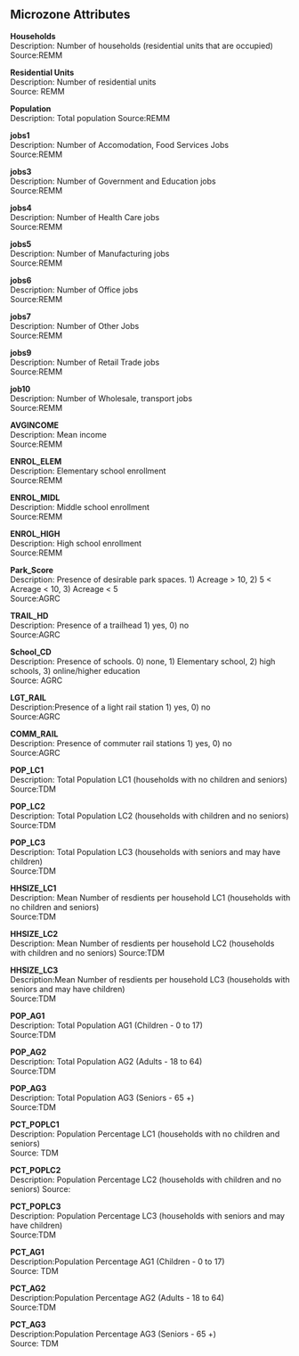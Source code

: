 ## Microzone Attributes

**Households**  
Description: Number of households (residential units that are occupied)  
Source:REMM  

**Residential Units**  
Description: Number of residential units  
Source: REMM  

**Population**  
Description:  Total population
Source:REMM  

**jobs1**  
Description: Number of Accomodation, Food Services Jobs  
Source:REMM  

**jobs3**  
Description: Number of Government and Education jobs  
Source:REMM  

**jobs4**  
Description: Number of Health Care jobs  
Source:REMM  

**jobs5**  
Description: Number of Manufacturing jobs  
Source:REMM  

**jobs6**  
Description: Number of Office jobs  
Source:REMM  

**jobs7**  
Description: Number of Other Jobs  
Source:REMM  

**jobs9**  
Description: Number of Retail Trade jobs  
Source:REMM  

**job10**  
Description: Number of Wholesale, transport jobs  
Source:REMM  

**AVGINCOME**  
Description: Mean income  
Source:REMM  

**ENROL_ELEM**  
Description: Elementary school enrollment  
Source:REMM  

**ENROL_MIDL**  
Description: Middle school enrollment  
Source:REMM  

**ENROL_HIGH**  
Description: High school enrollment  
Source:REMM  

**Park_Score**  
Description: Presence of desirable park spaces. 1) Acreage > 10, 2) 5 < Acreage < 10, 3)  Acreage < 5  
Source:AGRC  

**TRAIL_HD**  
Description: Presence of a trailhead 1) yes, 0) no  
Source:AGRC  

**School_CD**  
Description: Presence of schools. 0) none, 1) Elementary school, 2) high schools, 3) online/higher education  
Source: AGRC  

**LGT_RAIL**  
Description:Presence of a light rail station  1) yes, 0) no  
Source:AGRC  

**COMM_RAIL**  
Description: Presence of commuter rail stations  1) yes, 0) no  
Source:AGRC  

**POP_LC1**  
Description: Total Population LC1 (households with no children and seniors)  
Source:TDM  

**POP_LC2**  
Description: Total Population LC2 (households with children and no seniors)  
Source:TDM  

**POP_LC3**  
Description: Total Population LC3 (households with seniors and may have children)  
Source:TDM  

**HHSIZE_LC1**  
Description: Mean Number of resdients per household LC1 (households with no children and seniors)  
Source:TDM  

**HHSIZE_LC2**  
Description: Mean Number of resdients per household LC2 (households with children and no seniors) 
Source:TDM 

**HHSIZE_LC3**  
Description:Mean Number of resdients per household LC3 (households with seniors and may have children)  
Source:TDM  
 
**POP_AG1**  
Description: Total Population AG1 (Children - 0 to 17)  
Source:TDM  

**POP_AG2**  
Description: Total Population AG2 (Adults - 18 to 64)  
Source:TDM  

**POP_AG3**  
Description: Total Population AG3 (Seniors - 65 +)  
Source:TDM  

**PCT_POPLC1**  
Description: Population Percentage LC1 (households with no children and seniors)    
Source: TDM 

**PCT_POPLC2**  
Description: Population Percentage LC2 (households with children and no seniors) 
Source:  

**PCT_POPLC3**  
Description: Population Percentage LC3 (households with seniors and may have children)  
Source:TDM  

**PCT_AG1**  
Description:Population Percentage AG1 (Children - 0 to 17)  
Source: TDM  

**PCT_AG2**  
Description:Population Percentage AG2 (Adults - 18 to 64)  
Source:TDM  

**PCT_AG3**  
Description:Population Percentage AG3 (Seniors - 65 +)  
Source: TDM  
